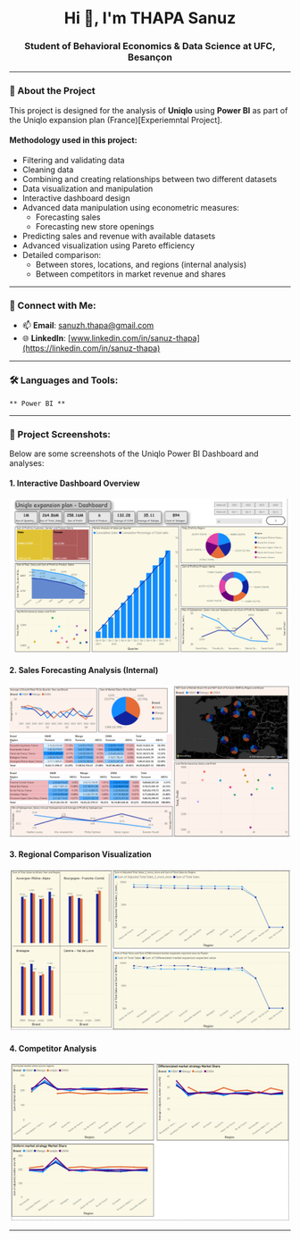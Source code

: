 <h1 align="center">Hi 👋, I'm THAPA Sanuz</h1>
<h3 align="center">Student of Behavioral Economics & Data Science at UFC, Besançon</h3>

---

### 🔭 About the Project

This project is designed for the analysis of **Uniqlo** using **Power BI** as part of the Uniqlo expansion plan (France)[Experiemntal Project].

#### Methodology used in this project:
- Filtering and validating data  
- Cleaning data  
- Combining and creating relationships between two different datasets  
- Data visualization and manipulation  
- Interactive dashboard design  
- Advanced data manipulation using econometric measures:
  - Forecasting sales
  - Forecasting new store openings  
- Predicting sales and revenue with available datasets  
- Advanced visualization using Pareto efficiency  
- Detailed comparison:
  - Between stores, locations, and regions (internal analysis)  
  - Between competitors in market revenue and shares  

---

### 💬 Connect with Me:
- 📫 **Email**: [sanuzh.thapa@gmail.com](mailto:sanus.thapa@example.com)  
- 🌐 **LinkedIn**: [www.linkedin.com/in/sanuz-thapa](https://linkedin.com/in/sanuz-thapa)  

---

### 🛠️ Languages and Tools:
    ** Power BI **
---

### 📸 Project Screenshots:

Below are some screenshots of the Uniqlo Power BI Dashboard and analyses:

#### 1. **Interactive Dashboard Overview**
![Dashboard Overview](https://github.com/sanuzthapa/PowerBi-Dahsboard/blob/main/home-Dashboard1.png)

#### 2. **Sales Forecasting Analysis (Internal)**
![Sales Forecast](https://github.com/sanuzthapa/PowerBi-Dahsboard/blob/main/Internal_analysis.png)

#### 3. **Regional Comparison Visualization**
![Regional Comparison](https://github.com/sanuzthapa/PowerBi-Dahsboard/blob/main/visualizationByRegion.png)

#### 4. **Competitor Analysis**
![Competitor Analysis](https://github.com/sanuzthapa/PowerBi-Dahsboard/blob/main/External-comparison.png)

---

